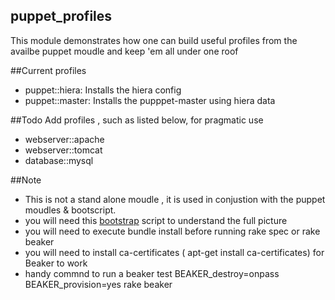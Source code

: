 ## puppet_profiles
This module demonstrates how one can build useful profiles from the availbe puppet moudle and keep 'em all under one roof

##Current profiles
- puppet::hiera: Installs the hiera config 
- puppet::master: Installs the pupppet-master using hiera data

##Todo
Add profiles , such as listed below, for pragmatic use
- webserver::apache
- webserver::tomcat
- database::mysql

##Note
- This is not a stand alone moudle , it is used in conjustion with the puppet moudles & bootscript.
- you will need this [bootstrap](https://github.com/dvadgama/machine_build_scripts/tree/master/bootstrap) script to understand the full picture
- you will need to execute bundle install before running rake spec or rake beaker
- you will need to install ca-certificates ( apt-get install ca-certificates) for Beaker to work
- handy commnd to run a beaker test BEAKER_destroy=onpass BEAKER_provision=yes rake beaker 
